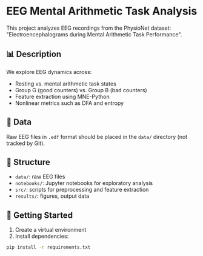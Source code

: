 # EEG Mental Arithmetic Task Analysis

This project analyzes EEG recordings from the PhysioNet dataset: "Electroencephalograms during Mental Arithmetic Task Performance".

## 📊 Description
We explore EEG dynamics across:
- Resting vs. mental arithmetic task states
- Group G (good counters) vs. Group B (bad counters)
- Feature extraction using MNE-Python
- Nonlinear metrics such as DFA and entropy

## 📁 Data
Raw EEG files in `.edf` format should be placed in the `data/` directory (not tracked by Git).

## 📂 Structure
- `data/`: raw EEG files
- `notebooks/`: Jupyter notebooks for exploratory analysis
- `src/`: scripts for preprocessing and feature extraction
- `results/`: figures, output data

## 🚀 Getting Started
1. Create a virtual environment
2. Install dependencies:
```bash
pip install -r requirements.txt

